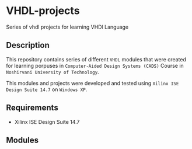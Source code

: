 # VHDL-projects

Series of vhdl projects for learning VHDl Language

## Description

This repository contains series of different `VHDL` modules that were created for learning porpuses in `Computer-Aided Design Systems (CADS)` Course in `Noshirvani University of Technology`.

This modules and projects were developed and tested using `Xilinx ISE Design Suite 14.7` on `Windows XP`.

## Requirements

- Xilinx ISE Design Suite 14.7

## Modules

